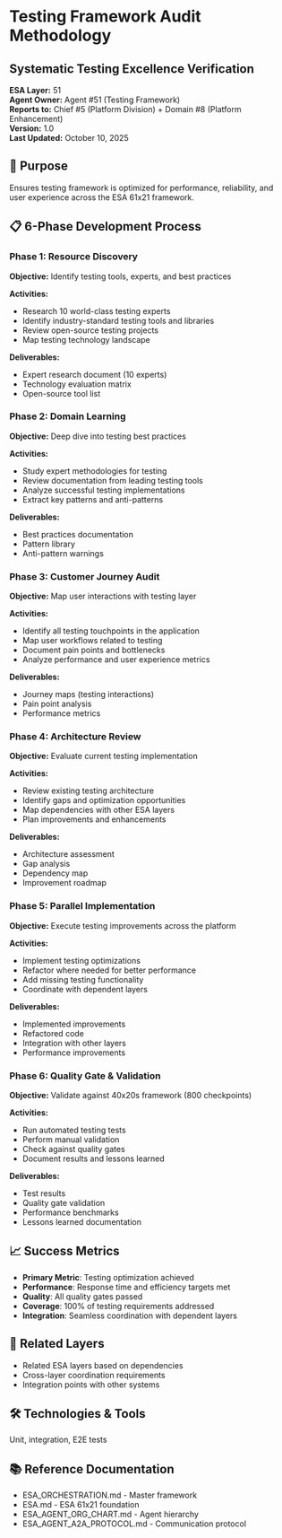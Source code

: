 # Testing Framework Audit Methodology
## Systematic Testing Excellence Verification

**ESA Layer:** 51  
**Agent Owner:** Agent #51 (Testing Framework)  
**Reports to:** Chief #5 (Platform Division) + Domain #8 (Platform Enhancement)  
**Version:** 1.0  
**Last Updated:** October 10, 2025

## 🎯 Purpose
Ensures testing framework is optimized for performance, reliability, and user experience across the ESA 61x21 framework.

## 📋 6-Phase Development Process

### Phase 1: Resource Discovery
**Objective:** Identify testing tools, experts, and best practices

**Activities:**
- Research 10 world-class testing experts
- Identify industry-standard testing tools and libraries
- Review open-source testing projects
- Map testing technology landscape

**Deliverables:**
- Expert research document (10 experts)
- Technology evaluation matrix
- Open-source tool list

### Phase 2: Domain Learning
**Objective:** Deep dive into testing best practices

**Activities:**
- Study expert methodologies for testing
- Review documentation from leading testing tools
- Analyze successful testing implementations
- Extract key patterns and anti-patterns

**Deliverables:**
- Best practices documentation
- Pattern library
- Anti-pattern warnings

### Phase 3: Customer Journey Audit
**Objective:** Map user interactions with testing layer

**Activities:**
- Identify all testing touchpoints in the application
- Map user workflows related to testing
- Document pain points and bottlenecks
- Analyze performance and user experience metrics

**Deliverables:**
- Journey maps (testing interactions)
- Pain point analysis
- Performance metrics

### Phase 4: Architecture Review
**Objective:** Evaluate current testing implementation

**Activities:**
- Review existing testing architecture
- Identify gaps and optimization opportunities
- Map dependencies with other ESA layers
- Plan improvements and enhancements

**Deliverables:**
- Architecture assessment
- Gap analysis
- Dependency map
- Improvement roadmap

### Phase 5: Parallel Implementation
**Objective:** Execute testing improvements across the platform

**Activities:**
- Implement testing optimizations
- Refactor where needed for better performance
- Add missing testing functionality
- Coordinate with dependent layers

**Deliverables:**
- Implemented improvements
- Refactored code
- Integration with other layers
- Performance improvements

### Phase 6: Quality Gate & Validation
**Objective:** Validate against 40x20s framework (800 checkpoints)

**Activities:**
- Run automated testing tests
- Perform manual validation
- Check against quality gates
- Document results and lessons learned

**Deliverables:**
- Test results
- Quality gate validation
- Performance benchmarks
- Lessons learned documentation

## 📈 Success Metrics
- **Primary Metric**: Testing optimization achieved
- **Performance**: Response time and efficiency targets met
- **Quality**: All quality gates passed
- **Coverage**: 100% of testing requirements addressed
- **Integration**: Seamless coordination with dependent layers

## 🔗 Related Layers
- Related ESA layers based on dependencies
- Cross-layer coordination requirements
- Integration points with other systems

## 🛠️ Technologies & Tools
Unit, integration, E2E tests

## 📚 Reference Documentation
- ESA_ORCHESTRATION.md - Master framework
- ESA.md - ESA 61x21 foundation
- ESA_AGENT_ORG_CHART.md - Agent hierarchy
- ESA_AGENT_A2A_PROTOCOL.md - Communication protocol
